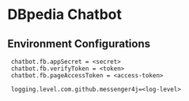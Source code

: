 # DBpedia Chatbot


## Environment Configurations
     chatbot.fb.appSecret = <secret>
     chatbot.fb.verifyToken = <token>
     chatbot.fb.pageAccessToken = <access-token>
     
     logging.level.com.github.messenger4j=<log-level>
     
     

